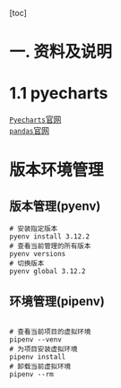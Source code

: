 
[toc]

# 一. 资料及说明
# 1.1 pyecharts
[`Pyecharts`官网](https://pyecharts.org/#/zh-cn/intro)  
[`pandas`官网](http://pandas.pydata.org/ )

# 版本环境管理
## 版本管理(pyenv)
```shell
# 安装指定版本
pyenv install 3.12.2
# 查看当前管理的所有版本
pyenv versions
# 切换版本
pyenv global 3.12.2
```

## 环境管理(pipenv)
```shell

# 查看当前项目的虚拟环境
pipenv --venv
# 为项目安装虚拟环境
pipenv install
# 卸载当前虚拟环境
pipenv --rm
```